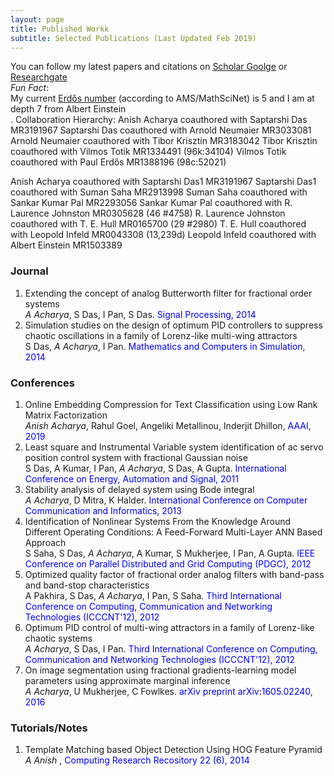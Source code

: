 ```yaml
---
layout: page
title: Published Workk
subtitle: Selected Publications (Last Updated Feb 2019)
---
```

You can follow my latest papers and citations on [Scholar Goolge](https://scholar.google.co.in/citations?hl=en&user=uBmgGMAAAAAJ) 
or [Researchgate](https://www.researchgate.net/profile/Anish_Acharya2)  
*Fun Fact*:   
My current [Erdős number](https://en.wikipedia.org/wiki/Erd%C5%91s_number) (according to AMS/MathSciNet) is 5 and I am at depth 7 from Albert Einstein  
.
Collaboration Hierarchy:
Anish Acharya	coauthored with	Saptarshi Das	MR3191967
Saptarshi Das	coauthored with	Arnold Neumaier	MR3033081
Arnold Neumaier	coauthored with	Tibor Krisztin	MR3183042
Tibor Krisztin	coauthored with	Vilmos Totik	MR1334491 (96k:34104)
Vilmos Totik	coauthored with	Paul Erdős	MR1388196 (98c:52021)


Anish Acharya	coauthored with	Saptarshi Das1	MR3191967
Saptarshi Das1	coauthored with	Suman Saha	MR2913998
Suman Saha	coauthored with	Sankar Kumar Pal	MR2293056
Sankar Kumar Pal	coauthored with	R. Laurence Johnston	MR0305628 (46 #4758)
R. Laurence Johnston	coauthored with	T. E. Hull	MR0165700 (29 #2980)
T. E. Hull	coauthored with	Leopold Infeld	MR0043308 (13,239d)
Leopold Infeld	coauthored with	Albert Einstein	MR1503389
### Journal
1. Extending the concept of analog Butterworth filter for fractional order systems  
*A Acharya*, S Das, I Pan, S Das.  <span style="color:blue">Signal Processing, 2014</span>  
2. Simulation studies on the design of optimum PID controllers to suppress chaotic oscillations in a family of Lorenz-like multi-wing attractors  
S Das, *A Acharya*, I Pan. <span style="color:blue"> Mathematics and Computers in Simulation, 2014</span>  
 
### Conferences
1. Online Embedding Compression for Text Classification using Low Rank Matrix Factorization  
*Anish Acharya*, Rahul Goel, Angeliki Metallinou, Inderjit Dhillon, <span style="color:blue">AAAI, 2019</span>  
2. Least square and Instrumental Variable system identification of ac servo position control system with fractional Gaussian noise  
S Das, A Kumar, I Pan, *A Acharya*, S Das, A Gupta. <span style="color:blue"> International Conference on Energy, Automation and Signal, 2011</span>  
3. Stability analysis of delayed system using Bode integral  
*A Acharya*, D Mitra, K Halder. <span style="color:blue">International Conference on Computer Communication and Informatics, 2013</span>  
4. Identification of Nonlinear Systems From the Knowledge Around Different Operating Conditions: A Feed-Forward Multi-Layer ANN Based Approach  
S Saha, S Das, *A Acharya*, A Kumar, S Mukherjee, I Pan, A Gupta. <span style="color:blue">IEEE Conference on Parallel Distributed and Grid Computing (PDGC), 2012</span>  
5. Optimized quality factor of fractional order analog filters with band-pass and band-stop characteristics  
A Pakhira, S Das, *A Acharya*, I Pan, S Saha.  <span style="color:blue">Third International Conference on Computing, Communication and Networking Technologies (ICCCNT'12), 2012</span>  
6. Optimum PID control of multi-wing attractors in a family of Lorenz-like chaotic systems  
*A Acharya*, S Das, I Pan.  <span style="color:blue">Third International Conference on Computing, Communication and Networking Technologies (ICCCNT'12), 2012</span>  
7. On image segmentation using fractional gradients-learning model parameters using approximate marginal inference  
*A Acharya*, U Mukherjee, C Fowlkes.  <span style="color:blue">arXiv preprint arXiv:1605.02240, 2016</span>    

### Tutorials/Notes 
1. Template Matching based Object Detection Using HOG Feature Pyramid  
*A Anish* , <span style="color:blue">Computing Research Recository 22 (6), 2014</span>
